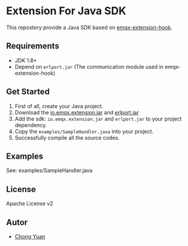# Extension For Java SDK

This repostory provide a Java SDK based on [emqx-extension-hook](https://github.com/emqx/emqx-extension-hook).

## Requirements

- JDK 1.8+
- Depend on `erlport.jar` (The communication module used in emqx-extension-hook)

## Get Started

1. First of all, create your Java project.
2. Download the [io.emqx.extension.jar](https://github.com/emqx/emqx-extension-java-sdk/releases) and [erlport.jar](https://github.com/emqx/emqx-extension-java-sdk/blob/master/deps/erlport-v1.1.1.jar)
3. Add the sdk: `io.emqx.extension.jar` and `erlport.jar` to your project dependency.
4. Copy the `examples/SampleHandler.java` into your project.
5. Successfully compile all the source codes.

## Examples

See: examples/SampleHandler.java

## License

Apache License v2

## Autor

- [Chong Yuan](https://github.com/chongyuanyin)
